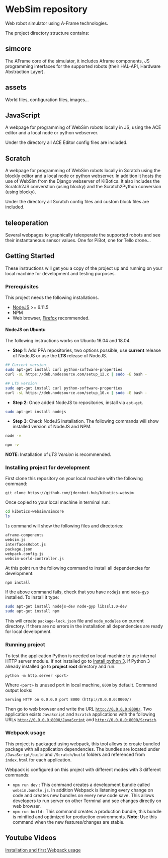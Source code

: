 
# WebSim repository

Web robot simulator using A-Frame technologies.

The project directory structure contains:

## simcore
The AFrame core of the simulator, it includes Aframe components, JS programming interfaces for the supported robots (their HAL-API, Hardware Abstraction Layer).

## assets
World files, configuration files, images...

## JavaScript
A webpage for programming of WebSim robots locally in JS, using the ACE editor and a local node or python webserver.

Under the directory all ACE Editor config files are included.

## Scratch
A webpage for programming of WebSim robots locally in Scratch using the blockly editor and a local node or python webserver. In addition it hosts the use of WebSim from the Django webserver of KiBotics. It also includes the Scratch2JS converstion (using blocky) and the Scratch2Python conversion (using blocky).

Under the directory all Scratch config files and custom block files are included.

## teleoperation
Several webpages to graphically teleoperate the supported robots and see their instantaneous sensor values. One for PiBot, one for Tello drone...


## Getting Started

These instructions will get you a copy of the project up and running on your local machine for development and testing purposes.

### Prerequisites

This project needs the following installations.

- [NodeJS](https://nodejs.org/es/download/) >= 6.11.5
- NPM
- Web browser, [Firefox](https://www.mozilla.org/es-ES/firefox/new/) recommended.

#### NodeJS on Ubuntu

The following instructions works on Ubuntu 16.04 and 18.04. 

- **Step 1**: Add PPA repositories, two options possible, use **current** release of NodeJS or use the **LTS** release of NodeJS.

``` bash
## Current version
sudo apt-get install curl python-software-properties
curl -sL https://deb.nodesource.com/setup_12.x | sudo -E bash -
```

``` bash
## LTS version
sudo apt-get install curl python-software-properties
curl -sL https://deb.nodesource.com/setup_10.x | sudo -E bash -
```

- **Step 2**: Once added NodeJS to repositories, install via `apt-get`.

``` bash
sudo apt-get install nodejs
```

- **Step 3**: Check NodeJS installation. The following commands will show installed version of NodeJS and NPM.

``` bash
node -v
```

``` bash
npm -v
```

**NOTE**: Installation of *LTS Version* is recommended.

### Installing project for development

First clone this repository on your local machine with the following command:

``` git
git clone https://github.com/jderobot-hub/kibotics-websim
```

Once copied to your local machine in terminal run:

``` bash
cd kibotics-websim/simcore
ls
```

`ls` command will show the following files and directories:

```bash
aframe-components
websim.js
interfacesRobot.js
package.json
webpack.config.js
websim-world-controller.js
```

At this point run the following command to install all dependencies for development:

``` npm
npm install
```

If the above command fails, check that you have `nodejs` and `node-gyp` installed. To install it type:

```bash
sudo apt-get install nodejs-dev node-gyp libssl1.0-dev
sudo apt-get install npm
```

This will create `package-lock.json` file and `node_modules` on current directory. If there are no errors in the installation all dependencies are ready for local development.


### Running project

To test the application Python is needed on local machine to use internal HTTP server module. If not installed go to [Install python 3](https://realpython.com/installing-python/). If Python 3 already installed go to **project root** directory and run:

``` python
python -m http.server <port>
```

Where `<port>` is unused port in local machine, `8000` by default. Command output looks:

```
Serving HTTP on 0.0.0.0 port 8000 (http://0.0.0.0:8000/)
```

Then go to web browser and write the URL [`http://0.0.0.0:8000/`](). Two application exists `JavaScript` and `Scratch` applications with the following URLs [`http://0.0.0.0:8000/JavaScript`]() and [`http://0.0.0.0:8000/Scratch`]().


### Webpack usage

This project is packaged using webpack, this tool allows to create bundled package with all application dependencies. The bundles are located under `/JavaScript/build` and `/Scratch/build` folders and referenced from `index.html` for each application.

Webpack is configured on this project with different modes with 3 different commands:

- `npm run dev` : This command creates a development bundle called `websim.bundle.js`. In addition Webpack is listening every change on code and creates new bundles on every new code save. This allows developers to run server on other Terminal and see changes directly on web browser.
- `npm run build` : This command creates a production bundle, this bundle is minified and optimized for production environments. **Note**: Use this command when the new features/changes are stable.


## Youtube Videos

[Installation and first Webpack usage](https://youtu.be/wKXzNYrnW3Q)
